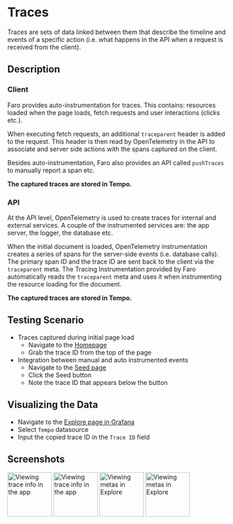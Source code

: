 # Traces

Traces are sets of data linked between them that describe the timeline and events of a specific action (i.e. what
happens in the API when a request is received from the client).

## Description

### Client

Faro provides auto-instrumentation for traces. This contains: resources loaded when the page loads, fetch requests and
user interactions (clicks etc.).

When executing fetch requests, an additional `traceparent` header is added to the request. This header is then read by
OpenTelemetry in the API to associate and server side actions with the spans captured on the client.

Besides auto-instrumentation, Faro also provides an API called `pushTraces` to manually report a span etc.

**The captured traces are stored in Tempo.**

### API

At the API level, OpenTelemetry is used to create traces for internal and external services. A couple of the
instrumented services are: the app server, the logger, the database etc.

When the initial document is loaded, OpenTelemetry instrumentation creates a series of spans for the server-side events
(i.e. database calls). The primary span ID and the trace ID are sent back to the client via the `traceparent` meta. The
Tracing Instrumentation provided by Faro automatically reads the `traceparent` meta and uses it when instrumenting the
resource loading for the document.

**The captured traces are stored in Tempo.**

## Testing Scenario

- Traces captured during initial page load
  - Navigate to the [Homepage][demo-homepage]
  - Grab the trace ID from the top of the page
- Integration between manual and auto instrumented events
  - Navigate to the [Seed page][demo-seed-page]
  - Click the Seed button
  - Note the trace ID that appears below the button

## Visualizing the Data

- Navigate to the [Explore page in Grafana][demo-grafana-explore]
- Select `Tempo` datasource
- Input the copied trace ID in the `Trace ID` field

## Screenshots

[<img src="../assets/instrumentations/tracesViewAppDocumentLoad.png" alt="Viewing trace info in the app" height="100" />][assets-traces-view-app-doc-load]
[<img src="../assets/instrumentations/tracesViewAppSeed.png" alt="Viewing trace info in the app" height="100" />][assets-traces-view-app-seed]
[<img src="../assets/instrumentations/tracesViewExploreDocumentLoad.png" alt="Viewing metas in Explore" height="100" />][assets-traces-view-explore-doc-load]
[<img src="../assets/instrumentations/tracesViewExploreSeed.png" alt="Viewing metas in Explore" height="100" />][assets-traces-view-explore-seed]

[demo-grafana-explore]: http://localhost:3000/explore
[demo-homepage]: http://localhost:5173/
[demo-seed-page]: http://localhost:5173/seed
[assets-traces-view-app-doc-load]: ../assets/instrumentations/tracesViewAppDocumentLoad.png
[assets-traces-view-app-seed]: ../assets/instrumentations/tracesViewAppSeed.png
[assets-traces-view-explore-doc-load]: ../assets/instrumentations/tracesViewExploreDocumentLoad.png
[assets-traces-view-explore-seed]: ../assets/instrumentations/tracesViewExploreSeed.png
